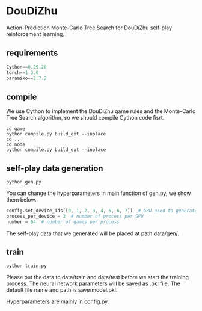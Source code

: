 # DouDiZhu

Action-Prediction Monte-Carlo Tree Search for DouDiZhu self-play reinforcement learning.

## requirements

```python
Cython==0.29.20 
torch==1.3.0
paramiko==2.7.2
```

## compile

We use Cython to implement the DouDiZhu game rules and the Monte-Carlo Tree Search algorithm, so we should compile Cython code fisrt.

```shell
cd game
python compile.py build_ext --inplace
cd ..
cd node
python compile.py build_ext --inplace
```

## self-play data generation

```shell
python gen.py
```

You can change the hyperparameters in main function of gen.py, we show them below.

```python
config.set_device_ids([0, 1, 2, 3, 4, 5, 6, 7])  # GPU used to generated self-play data.
process_per_device = 3  # number of process per GPU
number = 64  # number of games per process
```

The self-play data that we generated will be placed at path data/gen/.

## train

```shell
python train.py
```

Please put the data to data/train and data/test before we start the training process. The neural network parameters will be saved as .pkl file. The default file name and path is save/model.pkl.

Hyperparameters are mainly in config.py.